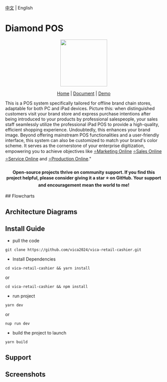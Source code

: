 [中文](./README.md) | English

# Diamond POS
<p align="center">
    <img src="https://s1.imagehub.cc/images/2024/04/29/9e531fec82c60fefbaceaafc8fbf7229.png" width="150" />
</p>
<p align="center">
    <a href="" target="_blank">Home</a> |
    <a href="" target="_blank">Document</a> | 
    <a href="" target="_blank">Demo</a> 
</p>

This is a POS system specifically tailored for offline brand chain stores, adaptable for both PC and iPad devices. Picture this: when distinguished customers visit your brand store and express purchase intentions after being introduced to your products by professional salespeople, your sales staff seamlessly utilize the professional iPad POS to provide a high-quality, efficient shopping experience. Undoubtedly, this enhances your brand image. Beyond offering mainstream POS functionalities and a user-friendly interface, this system can also be customized to match your brand's color scheme. It serves as the cornerstone of your enterprise digitization, empowering you to achieve objectives like <a href="" target="_blank">⭐Marketing Online</a> <a href="" target="_blank">⭐Sales Online</a> <a href="" target="_blank">⭐Service Online</a> and <a href="" target="_blank">⭐Production Online</a>."
<h4 align="center">
Open-source projects thrive on community support. If you find this project helpful, please consider giving it a star ⭐️ on GitHub. Your support and encouragement mean the world to me!
</h4>
## Flowcharts


## Architecture Diagrams


## Install Guide

- pull the code
```
git clone https://github.com/vica2024/vica-retail-cashier.git
```
- Install Dependencies
```
cd vica-retail-cashier && yarn install 
```
or
```
cd vica-retail-cashier && npm install
```
- run project
```
yarn dev
```
or
```
nup run dev
```
- build the project to launch
```
yarn build
```

## Support



## Screenshots

